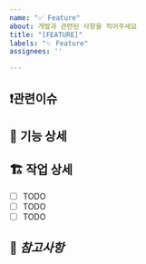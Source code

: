 ```yaml
---
name: "✅ Feature"
about: 개발과 관련된 사항을 적어주세요
title: "[FEATURE]"
labels: "✨ Feature"
assignees: ''

---
```


## ❗️관련이슈 


## 📝 기능 상세


## 🏗️ 작업 상세
 - [ ] TODO
 - [ ] TODO
 - [ ] TODO

## 👀 ***참고사항***

